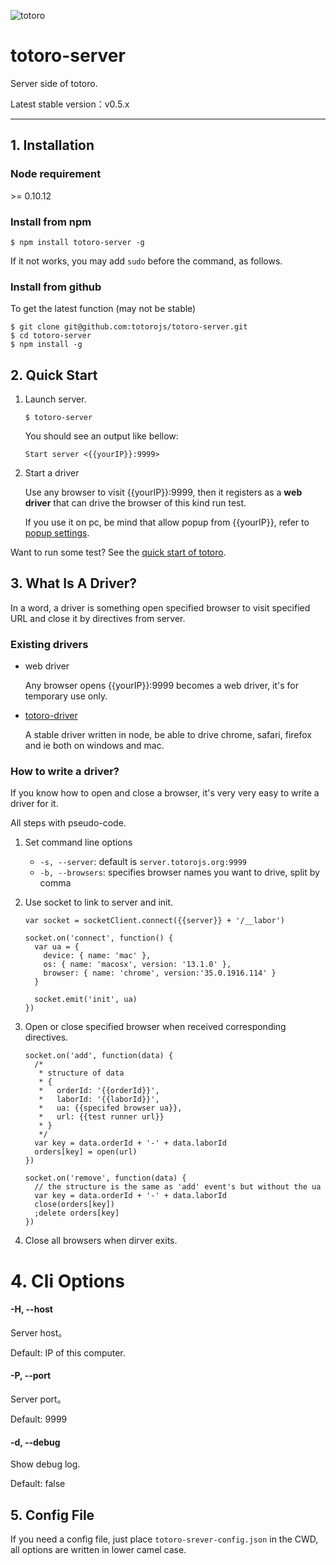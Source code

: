 ![totoro](https://f.cloud.github.com/assets/340282/891339/657d9018-fa54-11e2-9760-6955388fd8fc.jpg)

# totoro-server

Server side of totoro.

Latest stable version：v0.5.x

---

## 1. Installation

### Node requirement

\>= 0.10.12

### Install from npm

```
$ npm install totoro-server -g
```

If it not works, you may add `sudo` before the command, as follows.

### Install from github

To get the latest function (may not be stable)

```
$ git clone git@github.com:totorojs/totoro-server.git
$ cd totoro-server
$ npm install -g
```

## 2. Quick Start

1. Launch server.

    ```
    $ totoro-server
    ```

    You should see an output like bellow:

    ```
    Start server <{{yourIP}}:9999>
    ```

2. Start a driver

    Use any browser to visit {{yourIP}}:9999, then it registers as a **web driver** that can drive the browser of this kind run test.

    If you use it on pc, be mind that allow popup from {{yourIP}}, refer to [popup settings](https://github.com/totorojs/totoro-server/wiki/Popup-Settings.zh).

Want to run some test? See the [quick start of totoro](https://github.com/totorojs/totoro#totoro).


## 3. What Is A Driver?

In a word, a driver is something open specified browser to visit specified URL and close it by directives from server.

### Existing drivers

- web driver

    Any browser opens {{yourIP}}:9999 becomes a web driver, it's for temporary use only.

- [totoro-driver](https://github.com/totorojs/totoro-driver)

    A stable driver written in node, be able to drive chrome, safari, firefox and ie both on windows and mac.

### How to write a driver?

If you know how to open and close a browser, it's very very easy to write a driver for it.

All steps with pseudo-code.

1. Set command line options

    - `-s, --server`: default is `server.totorojs.org:9999`
    - `-b, --browsers`: specifies browser names you want to drive, split by comma

2. Use socket to link to server and init.

    ```
    var socket = socketClient.connect({{server}} + '/__labor')

    socket.on('connect', function() {
      var ua = {
        device: { name: 'mac' },
        os: { name: 'macosx', version: '13.1.0' },
        browser: { name: 'chrome', version:'35.0.1916.114' }
      }

      socket.emit('init', ua)
    })
    ```

3. Open or close specified browser when received corresponding directives.

    ```
    socket.on('add', function(data) {
      /*
       * structure of data
       * { 
       *   orderId: '{{orderId}}',
       *   laborId: '{{laborId}}',
       *   ua: {{specifed browser ua}},
       *   url: {{test runner url}}
       * }
       */
      var key = data.orderId + '-' + data.laborId
      orders[key] = open(url)
    })

    socket.on('remove', function(data) {
      // the structure is the same as 'add' event's but without the ua
      var key = data.orderId + '-' + data.laborId
      close(orders[key])
      ;delete orders[key]
    })
    ```

4. Close all browsers when dirver exits.


# 4. Cli Options

#### -H, --host

Server host。

Default: IP of this computer.

#### -P, --port

Server port。

Default: 9999

#### -d, --debug

Show debug log.

Default: false

## 5. Config File

If you need a config file, just place `totoro-srever-config.json` in the CWD, all options are written in lower camel case.
